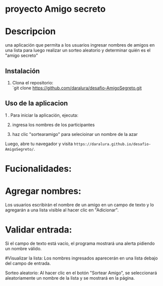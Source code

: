 #  proyecto Amigo secreto
# Descripcion 

una aplicación que permita a los usuarios ingresar nombres de amigos en una lista para luego realizar un sorteo aleatorio y determinar quién es el "amigo secreto"
## Instalación

1. Clona el repositorio:  
   `git clone https://github.com/daralura/desafio-AmigoSegreto.git

## Uso de la aplicacion 

1 . Para iniciar la aplicación, ejecuta:  

2. ingresa los nombres de los participantes

3. haz clic "sortearamigo" para selecioinar un nombre de la azar

Luego, abre tu navegador y visita `https://daralura.github.io/desafio-AmigoSegreto/`.


 
# Fucionalidades:

# Agregar nombres:
Los usuarios escribirán el nombre de un amigo en un campo de texto y lo agregarán a una lista visible al hacer clic en "Adicionar".

# Validar entrada:
Si el campo de texto está vacío, el programa mostrará una alerta pidiendo un nombre válido.

#Visualizar la lista:
Los nombres ingresados aparecerán en una lista debajo del campo de entrada.

Sorteo aleatorio: Al hacer clic en el botón "Sortear Amigo", se seleccionará aleatoriamente un nombre de la lista y se mostrará en la página.
